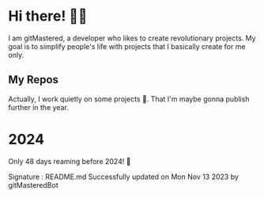 
# Hi there! 🙋‍♂️
I am gitMastered, a developer who likes to create revolutionary projects.
My goal is to simplify people's life with projects that I basically create for me only.

## My Repos
Actually, I work quietly on some projects 👀. That I'm maybe gonna publish further in the year.

# 2024
Only 48 days reaming before 2024! 🙌

Signature : README.md Successfully updated on Mon Nov 13 2023 by gitMasteredBot

